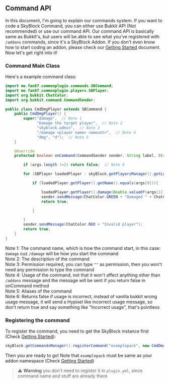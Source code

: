  

## Command API

In this document, I'm going to explain our commands system. If you want to code a SkyBlock Command, you can either use Bukkit API (Not recommended) or use our command API. Our command API is basically same as Bukkit's, but users will be able to see what you've registered with `/addons` commands, since it's a SkyBlock Addon.
If you don't even know how to start coding an addon, please check our [Getting Started](https://github.com/fan87/Hypixel-Skyblock-Remake/blob/master/document/addons/GettingStarted.md) document. Now let's get right into it!

### Command Main Class

Here's a example command class:

```java
import me.fan87.commonplugin.commands.SBCommand;
import me.fan87.commonplugin.players.SBPlayer;
import org.bukkit.ChatColor;
import org.bukkit.command.CommandSender;

public class CmdDmgPlayer extends SBCommand {
    public CmdDmgPlayer() {
        super("damage",  // Note 1
              "Damage the target player",  // Note 2
              "skyblock.admin",  // Note 3
              "/damage <player name> <amount>",  // Note 4
              "dmg", "d");  // Note 5
    }

    @Override
    protected boolean onCommand(CommandSender sender, String label, String[] args) {

        if (args.length !=2) return false;  // Note 6

        for (SBPlayer loadedPlayer : skyBlock.getPlayersManager().getLoadedPlayers()) {

            if (loadedPlayer.getPlayer().getName().equals(args[0])){

                loadedPlayer.getPlayer().damage(Double.valueOf(args[1])/5d);
                sender.sendMessage(ChatColor.GREEN + "Damaged " + ChatColor.YELLOW + loadedPlayer.getPlayer().getName());
                return true;

            }

        }
        sender.sendMessage(ChatColor.RED + "Invalid player");
        return true;
    }
}

```

Note 1: The command name, which is how the command start, in this case: `damage` cuz `/damage` will be how you start the command<br>Note 2: The description of the command<br>Note 3: Permission required, you can type `""` as permission, then you won't need any permission to type the command<br>Note 4: Usage of the command, not that it won't affect anything other than `/addons` message and the message will be sent if you return false in onCommand method<br>Note 5: Aliases of the command<br>Note 6: Returns false if usage is incorrect, instead of vanilla bukkit wrong usage message, it will send a Hypixel like incorrect usage message, so don't return true and say something like "Incorrect usage", that's pointless 

### Registering the command

To register the command, you need to get the SkyBlock instance first (Check [Getting Started](https://github.com/fan87/Hypixel-Skyblock-Remake/blob/master/document/addons/GettingStarted.md)):

```java
skyBlock.getCommandsManager().registerCommand("examplepack", new CmdDmgPlayer());
```

Then you are ready to go! Note that `examplepack` must be same as your addon namespace (Check [Getting Started](https://github.com/fan87/Hypixel-Skyblock-Remake/blob/master/document/addons/GettingStarted.md))

>  :warning: **Warning** you don't need to register it in `plugin.yml`, since command name and stuff are already there
